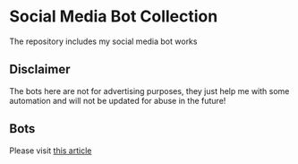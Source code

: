# Social Media Bot Collection

The repository includes my social media bot works

## Disclaimer

The bots here are not for advertising purposes,
they just help me with some automation and will not be updated for abuse in the future!

## Bots

Please visit [this article](bots.md)
